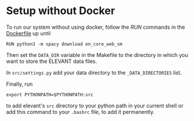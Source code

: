 # Setup without Docker

To run our system without using docker, follow the *RUN* commands in the [Dockerfile](../Dockerfile) up until

    RUN python3 -m spacy download en_core_web_sm

Then set the `DATA_DIR` variable in the Makefile to the directory in which you want to store the ELEVANT data files.

In `src/settings.py` add your data directory to the `_DATA_DIRECTORIES` list.

Finally, run

    export PYTHONPATH=$PYTHONPATH:src

to add elevant's `src` directory to your python path in your current shell or add this command to your `.bashrc` file,
to add it permanently.